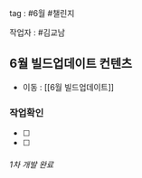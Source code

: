 

tag : #6월  #챌린지


작업자 :  #김교남 

## 6월 빌드업데이트 컨텐츠
- 이동 : [[6월 빌드업데이트]]


### 작업확인
- [ ] 
- [ ] 




###### 1차 개발 완료


